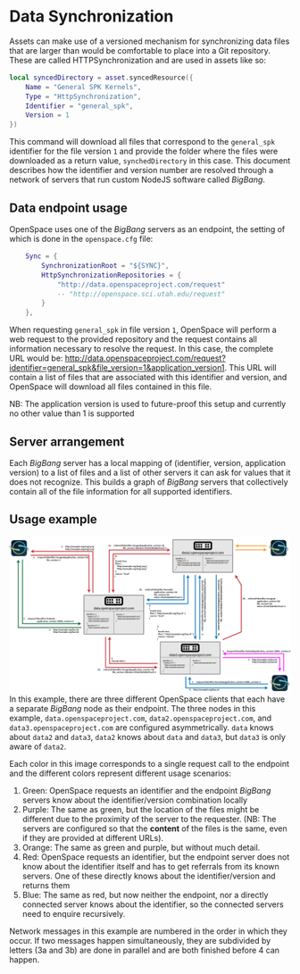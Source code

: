 # Data Synchronization

Assets can make use of a versioned mechanism for synchronizing data files that are larger than would be comfortable to place into a Git repository. These are called HTTPSynchronization and are used in assets like so:
```lua
local syncedDirectory = asset.syncedResource({
    Name = "General SPK Kernels",
    Type = "HttpSynchronization",
    Identifier = "general_spk",
    Version = 1
})
```
This command will download all files that correspond to the `general_spk` identifier for the file version `1` and provide the folder where the files were downloaded as a return value, `synchedDirectory` in this case. This document describes how the identifier and version number are resolved through a network of servers that run custom NodeJS software called *BigBang*.

## Data endpoint usage
OpenSpace uses one of the *BigBang* servers as an endpoint,  the setting of which is done in the `openspace.cfg` file:
```lua
    Sync = {
        SynchronizationRoot = "${SYNC}",
        HttpSynchronizationRepositories = {
            "http://data.openspaceproject.com/request"
            -- "http://openspace.sci.utah.edu/request"
        }
    },
```
When requesting `general_spk` in file version `1`, OpenSpace will perform a web request to the provided repository and the request contains all information necessary to resolve the request. In this case, the complete URL would be: http://data.openspaceproject.com/request?identifier=general_spk&file_version=1&application_version1. This URL will contain a list of files that are associated with this identifier and version, and OpenSpace will download all files contained in this file.

NB: The application version is used to future-proof this setup and currently no other value than 1 is supported

## Server arrangement
Each *BigBang* server has a local mapping of (identifier, version, application version) to a list of files and a list of other servers it can ask for values that it does not recognize. This builds a graph of *BigBang* servers that collectively contain all of the file information for all supported identifiers.

## Usage example
![](data-servers.png)
In this example, there are three different OpenSpace clients that each have a separate *BigBang* node as their endpoint. The three nodes in this example, `data.openspaceproject.com`, `data2.openspaceproject.com`, and `data3.openspaceproject.com` are configured asymmetrically. `data` knows about `data2` and `data3`, `data2` knows about `data` and `data3`, but `data3` is only aware of `data2`.

Each color in this image corresponds to a single request call to the endpoint and the different colors represent different usage scenarios:
1. Green: OpenSpace requests an identifier and the endpoint _BigBang_ servers know about the identifier/version combination locally
2. Purple: The same as green, but the location of the files might be different due to the proximity of the server to the requester. (NB: The servers are configured so that the **content** of the files is the same, even if they are provided at different URLs).
3. Orange: The same as green and purple, but without much detail.
4. Red: OpenSpace requests an identifier, but the endpoint server does not know about the identifier itself and has to get referrals from its known servers. One of these directly knows about the identifier/version and returns them
5. Blue: The same as red, but now neither the endpoint, nor a directly connected server knows about the identifier, so the connected servers need to enquire recursively.

Network messages in this example are numbered in the order in which they occur. If two messages happen simultaneously, they are subdivided by letters (3a and 3b) are done in parallel and are both finished before 4 can happen.
